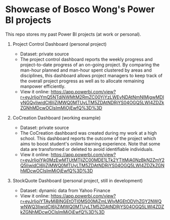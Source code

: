 # Showcase of Bosco Wong's Power BI projects

This repo stores my past Power BI projects (at work or personal).

1. Project Control Dashboard (personal project)

    - Dataset: private source
    - The project control dashboard reports the weekly progress and project-to-date progress of an on-going project. By comparing the man-hour planned and man-hour spent clustered by areas and disciplines, this dashboard allows project managers to keep track of the overall project progress as well as to allocate remaining manpower efficiently. 
    - View it online: https://app.powerbi.com/view?r=eyJrIjoiYmQ5NTdiNWMtM2RmZC00YjYzLWEyNDAtNmNlMjgwMDIyNGQyIiwidCI6IjZjMWQ0MTUyLTM5ZDAtNDRjYS04OGQ5LWI4ZDZkZGNhMDcwOCIsImMiOjEwfQ%3D%3D

2. CoCreation Dashboard (working example)

    - Dataset: private source
    - The CoCreation dashboard was created during my work at a high school. This dashboard reports the outcome of the project which aims to boost student's online learning experience. Note that some data are transformed or deleted to avoid identifiable individuals.
    - View it online: https://app.powerbi.com/view?r=eyJrIjoiYjk0MzEwMTUtMTljZC00MDE1LTk2YTItMjA0NzBkN2ZmY2Q5IiwidCI6IjZjMWQ0MTUyLTM5ZDAtNDRjYS04OGQ5LWI4ZDZkZGNhMDcwOCIsImMiOjEwfQ%3D%3D

3. StockQuote Dashboard (personal project, still in development)

    - Dataset: dynamic data from Yahoo Finance
    - View it online: https://app.powerbi.com/view?r=eyJrIjoiYTAyMjBlNGEtOTI0MS00MjZmLWIyMGEtODVhZGY2NWQwNWQ3IiwidCI6IjZjMWQ0MTUyLTM5ZDAtNDRjYS04OGQ5LWI4ZDZkZGNhMDcwOCIsImMiOjEwfQ%3D%3D
